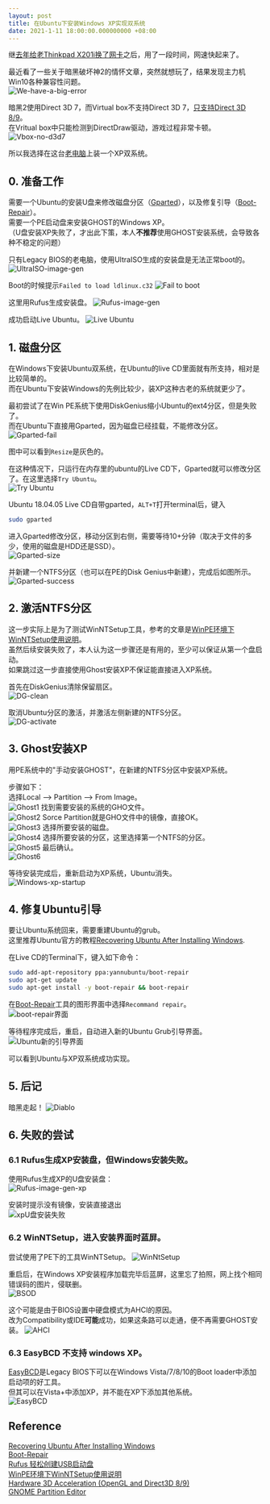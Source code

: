 ```yaml
---
layout: post
title: 在Ubuntu下安装Windows XP实现双系统
date: 2021-1-11 18:00:00.000000000 +08:00
---
```



继[去年给老Thinkpad X201i换了网卡](_site_/2020/02/thinkpadx201i-refresh-2/)之后，用了一段时间，网速快起来了。  

最近看了一些关于暗黑破坏神2的情怀文章，突然就想玩了，结果发现主力机Win10各种兼容性问题。  
![We-have-a-big-error](/assets/images/2021-01-11-install-xp-under-ubuntu/we-got-a-big-error.png)

暗黑2使用Direct 3D 7，而Virtual box不支持Direct 3D 7，[只支持Direct 3D 8/9](https://www.virtualbox.org/manual/UserManual.html#guestadd-3d)。  
在Vritual box中只能检测到DirectDraw驱动，游戏过程非常卡顿。  
![Vbox-no-d3d7](/assets/images/2021-01-11-install-xp-under-ubuntu/vbox-no-d3d7.png)

<!--
![Diablo-no-d3d](/assets/images/2021-01-11-install-xp-under-ubuntu/diablo-no-d3d.png) 
-->

所以我选择在这台[老电脑](_site_/2020/02/thinkpadx201i-refresh/)上装一个XP双系统。  

## 0. 准备工作

需要一个Ubuntu的安装U盘来修改磁盘分区（[Gparted](https://gparted.org/display-doc.php?name=moving-space-between-partitions)），以及修复引导（[Boot-Repair](https://help.ubuntu.com/community/Boot-Repair)）。  
需要一个PE启动盘来安装GHOST的Windows XP。  
（U盘安装XP失败了，才出此下策，本人**不推荐**使用GHOST安装系统，会导致各种不稳定的问题）  

只有Legacy BIOS的老电脑，使用UltraISO生成的安装盘是无法正常boot的。  
![UltraISO-image-gen](/assets/images/2021-01-11-install-xp-under-ubuntu/ultraISO.png)

Boot的时候提示`Failed to load ldlinux.c32`
![Fail to boot](/assets/images/2021-01-11-install-xp-under-ubuntu/ubuntu-ultraISO-fail.jpg)

这里用Rufus生成安装盘。
![Rufus-image-gen](/assets/images/2021-01-11-install-xp-under-ubuntu/rufus-ubuntu.png)

成功启动Live Ubuntu。
![Live Ubuntu](/assets/images/2021-01-11-install-xp-under-ubuntu/ubuntu-live.png)


## 1. 磁盘分区

在Windows下安装Ubuntu双系统，在Ubuntu的live CD里面就有所支持，相对是比较简单的。  
而在Ubuntu下安装Windows的先例比较少，装XP这种古老的系统就更少了。  

最初尝试了在Win PE系统下使用DiskGenius缩小Ubuntu的ext4分区，但是失败了。  
而在Ubuntu下直接用Gparted，因为磁盘已经挂载，不能修改分区。  
![Gparted-fail](/assets/images/2021-01-11-install-xp-under-ubuntu/gparted-locked.png)

图中可以看到`Resize`是灰色的。  

在这种情况下，只运行在内存里的ubuntu的Live CD下，Gparted就可以修改分区了。在这里选择`Try Ubuntu`。  
![Try Ubuntu](/assets/images/2021-01-11-install-xp-under-ubuntu/try-ubuntu.png)

Ubuntu 18.04.05 Live CD自带gparted，`ALT+T`打开terminal后，键入
```Bash
sudo gparted
```

进入Gparted修改分区，移动分区到右侧，需要等待10+分钟（取决于文件的多少，使用的磁盘是HDD还是SSD）。  
![Gparted-size](/assets/images/2021-01-11-install-xp-under-ubuntu/gparted-size.png)

并新建一个NTFS分区（也可以在PE的Disk Genius中新建），完成后如图所示。  
![Gparted-success](/assets/images/2021-01-11-install-xp-under-ubuntu/gparted-after.png)


## 2. 激活NTFS分区

这一步实际上是为了测试WinNTSetup工具，参考的文章是[WinPE环境下WinNTSetup使用说明](https://my.oschina.net/hsds/blog/1841991)。  
虽然后续安装失败了，本人认为这一步骤还是有用的，至少可以保证从第一个盘启动。  
如果跳过这一步直接使用Ghost安装XP不保证能直接进入XP系统。  

首先在DiskGenius清除保留扇区。  
![DG-clean](/assets/images/2021-01-11-install-xp-under-ubuntu/dg1.png)

取消Ubuntu分区的激活，并激活左侧新建的NTFS分区。  
![DG-activate](/assets/images/2021-01-11-install-xp-under-ubuntu/dg2.png)

## 3. Ghost安装XP

用PE系统中的"手动安装GHOST"，在新建的NTFS分区中安装XP系统。

步骤如下：  
选择Local --> Partition --> From Image。  
![Ghost1](/assets/images/2021-01-11-install-xp-under-ubuntu/ghost1.png)
找到需要安装的系统的GHO文件。  
![Ghost2](/assets/images/2021-01-11-install-xp-under-ubuntu/ghost2.png)
Sorce Partition就是GHO文件中的镜像，直接OK。    
![Ghost3](/assets/images/2021-01-11-install-xp-under-ubuntu/ghost3.png)
选择所要安装的磁盘。  
![Ghost4](/assets/images/2021-01-11-install-xp-under-ubuntu/ghost4.png)
选择所要安装的分区，这里选择第一个NTFS的分区。  
![Ghost5](/assets/images/2021-01-11-install-xp-under-ubuntu/ghost5.png)
最后确认。  
![Ghost6](/assets/images/2021-01-11-install-xp-under-ubuntu/ghost6.png)

等待安装完成后，重新启动为XP系统，Ubuntu消失。  
![Windows-xp-startup](/assets/images/2021-01-11-install-xp-under-ubuntu/windows-xp-startup.jpg)


## 4. 修复Ubuntu引导

要让Ubuntu系统回来，需要重建Ubuntu的grub。  
这里推荐Ubuntu官方的教程[Recovering Ubuntu After Installing Windows](https://help.ubuntu.com/community/RecoveringUbuntuAfterInstallingWindows).  

在Live CD的Terminal下，键入如下命令：  
```bash
sudo add-apt-repository ppa:yannubuntu/boot-repair
sudo apt-get update
sudo apt-get install -y boot-repair && boot-repair
```

在[Boot-Repair](https://help.ubuntu.com/community/Boot-Repair)工具的图形界面中选择`Recommand repair`。  
![boot-repair界面](/assets/images/2021-01-11-install-xp-under-ubuntu/boot-repair.png)

等待程序完成后，重启，自动进入新的Ubuntu Grub引导界面。
![Ubuntu新的引导界面](/assets/images/2021-01-11-install-xp-under-ubuntu/ubuntu-grub.jpg)

可以看到Ubuntu与XP双系统成功实现。

## 5. 后记

暗黑走起！
![Diablo](/assets/images/2021-01-11-install-xp-under-ubuntu/diablo-start.jpg)


## 6. 失败的尝试
### 6.1 Rufus生成XP安装盘，但Windows安装失败。
使用Rufus生成XP的U盘安装盘：  
![Rufus-image-gen-xp](/assets/images/2021-01-11-install-xp-under-ubuntu/rufus-winxp.png)

安装时提示没有镜像，安装直接退出  
![xpU盘安装失败](/assets/images/2021-01-11-install-xp-under-ubuntu/windows-xp-install-fail.jpg)

### 6.2 WinNTSetup，进入安装界面时蓝屏。
尝试使用了PE下的工具WinNTSetup。
![WinNtSetup](/assets/images/2021-01-11-install-xp-under-ubuntu/WinNtSetup.png)

重启后，在Windows XP安装程序加载完毕后蓝屏，这里忘了拍照，网上找个相同错误码的图片，侵联删。  
![BSOD](/assets/images/2021-01-11-install-xp-under-ubuntu/BSOD.png)

这个可能是由于BIOS设置中硬盘模式为AHCI的原因。  
改为Compatibility或IDE**可能**成功，如果这条路可以走通，便不再需要GHOST安装。
![AHCI](/assets/images/2021-01-11-install-xp-under-ubuntu/AHCI.jpg)

### 6.3 EasyBCD 不支持 windows XP。
[EasyBCD](http://neosmart.net/EasyBCD/)是Legacy BIOS下可以在Windows Vista/7/8/10的Boot loader中添加启动项的好工具。  
但其可以在Vista+中添加XP，并不能在XP下添加其他系统。  
![EasyBCD](/assets/images/2021-01-11-install-xp-under-ubuntu/EasyBCD.png)


## Reference
[Recovering Ubuntu After Installing Windows](https://help.ubuntu.com/community/RecoveringUbuntuAfterInstallingWindows)  
[Boot-Repair](https://help.ubuntu.com/community/Boot-Repair)  
[Rufus 轻松创建USB启动盘](https://rufus.ie/zh_CN.html)  
[WinPE环境下WinNTSetup使用说明](https://my.oschina.net/hsds/blog/1841991)  
[Hardware 3D Acceleration (OpenGL and Direct3D 8/9)](https://www.virtualbox.org/manual/UserManual.html#guestadd-3d)  
[GNOME Partition Editor](https://gparted.org/display-doc.php?name=moving-space-between-partitions)  